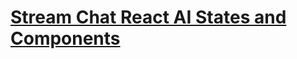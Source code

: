 # [Stream Chat React AI States and Components](https://getstream.io/chat/docs/sdk/react/components/ai/overview/)